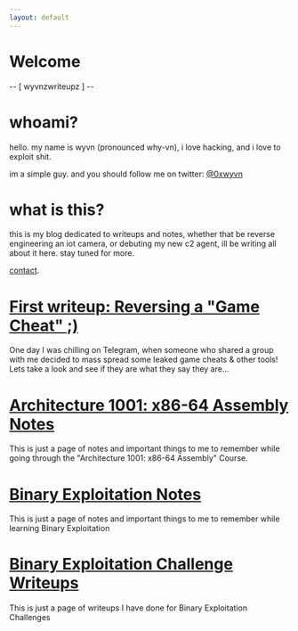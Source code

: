 ```yaml
---
layout: default
---
```


# Welcome

-- [ wyvnzwriteupz ] --

# whoami?

hello.
my name is wyvn (pronounced why-vn), i love hacking, and i love to exploit shit. 

im a simple guy. and you should follow me on twitter: [@0xwyvn](https://twitter.com/0xwyvn)

# what is this?

this is my blog dedicated to writeups and notes, whether that be reverse engineering an iot camera, or debuting my new c2 agent, ill be writing all about it here. stay tuned for more.

[contact](./contact.md).

# [First writeup: Reversing a "Game Cheat" ;)](./reversinggamecheat.html)

One day I was chilling on Telegram, when someone who shared a group with me decided to mass spread some leaked game cheats & other tools! Lets take a look and see if they are what they say they are... 

# [Architecture 1001: x86-64 Assembly Notes](./assemblynotes.html)

This is just a page of notes and important things to me to remember while going through the "Architecture 1001: x86-64 Assembly" Course.

# [Binary Exploitation Notes](./binex.html)

This is just a page of notes and important things to me to remember while learning Binary Exploitation

# [Binary Exploitation Challenge Writeups](./binexchallenges.html)

This is just a page of writeups I have done for Binary Exploitation Challenges
